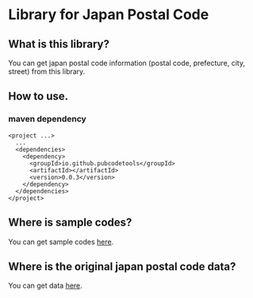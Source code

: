 # Library for Japan Postal Code
## What is this library?
You can get japan postal code information (postal code, prefecture, city, street) from this library.

## How to use.
### maven dependency
```
<project ...>
  ...
  <dependencies>
    <dependency>
      <groupId>io.github.pubcodetools</groupId>
      <artifactId></artifactId>
      <version>0.0.3</version>
    </dependency>
  </dependencies>
</project>
```

## Where is sample codes?
You can get sample codes [here](https://github.com/pubcodetools/japan-postal-code-sample).

## Where is the original japan postal code data?
You can get data [here](https://www.post.japanpost.jp/zipcode/download.html).